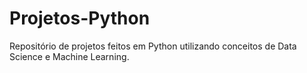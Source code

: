 # Projetos-Python
Repositório de projetos feitos em Python utilizando conceitos de Data Science e Machine Learning.
